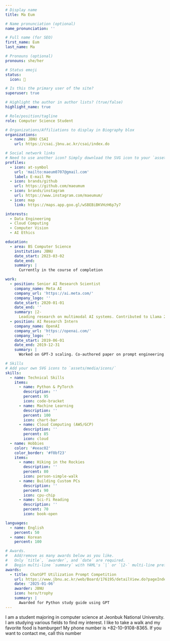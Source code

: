 ```yaml
---
# Display name
title: Ma Eum

# Name pronunciation (optional)
name_pronunciation: ''

# Full name (for SEO)
first_name: Eum
last_name: Ma

# Pronouns (optional)
pronouns: she/her

# Status emoji
status:
  icon: 🍔

# Is this the primary user of the site?
superuser: true

# Highlight the author in author lists? (true/false)
highlight_name: true

# Role/position/tagline
role: Computer Science Student

# Organizations/Affiliations to display in Biography blox
organizations:
  - name: JBNU CSAI
    url: https://csai.jbnu.ac.kr/csai/index.do

# Social network links
# Need to use another icon? Simply download the SVG icon to your `assets/media/icons/` folder.
profiles:
  - icon: at-symbol 
    url: 'mailto:maeum0707@gmail.com'
    label: E-mail Me
  - icon: brands/github
    url: https://github.com/maeumum
  - icon: brands/instagram
    url: https://www.instagram.com/maeumum/
  - icon: map
    link: https://maps.app.goo.gl/wSBEBiBKVHzH6p7y7

interests:
  - Data Engineering
  - Cloud Computing 
  - Computer Vision
  - AI Ethics

education:
  - area: BS Computer Science
    institution: JBNU
    date_start: 2023-03-02
    date_end: 
    summary: |
      Currently in the course of completion

work:
  - position: Senior AI Research Scientist
    company_name: Meta AI
    company_url: 'https://ai.meta.com/'
    company_logo: ''
    date_start: 2020-01-01
    date_end: ''
    summary: |2-
      Leading research on multimodal AI systems. Contributed to Llama 2 and other open-source models. 50+ citations in 3 years.
  - position: AI Research Intern
    company_name: OpenAI
    company_url: 'https://openai.com/'
    company_logo: ''
    date_start: 2019-06-01
    date_end: 2019-12-31
    summary: |
      Worked on GPT-3 scaling. Co-authored paper on prompt engineering.

# Skills
# Add your own SVG icons to `assets/media/icons/`
skills:
  - name: Technical Skills
    items:
      - name: Python & PyTorch
        description: ''
        percent: 95
        icon: code-bracket
      - name: Machine Learning
        description: ''
        percent: 100
        icon: chart-bar
      - name: Cloud Computing (AWS/GCP)
        description: ''
        percent: 85
        icon: cloud
  - name: Hobbies
    color: '#eeac02'
    color_border: '#f0bf23'
    items:
      - name: Hiking in the Rockies
        description: ''
        percent: 80
        icon: person-simple-walk
      - name: Building Custom PCs
        description: ''
        percent: 90
        icon: cpu-chip
      - name: Sci-Fi Reading
        description: ''
        percent: 70
        icon: book-open

languages:
  - name: English
    percent: 50
  - name: Korean
    percent: 100

# Awards.
#   Add/remove as many awards below as you like.
#   Only `title`, `awarder`, and `date` are required.
#   Begin multi-line `summary` with YAML's `|` or `|2-` multi-line prefix and indent 2 spaces below.
awards:
  - title: ChatGPT Utilization Prompt Competition
    url: https://www.jbnu.ac.kr/web/Board/176195/detailView.do?pageIndex=2&menu=2377
    date: '2025-01-06'
    awarder: JBNU
    icon: hero/trophy
    summary: |
      Awarded for Python study guide using GPT
---
```


I am a student majoring in computer science at Jeonbuk National University. I am studying various fields to find my interest. I like to take a walk and my favorite food is hamburger!
My phone number is +82-10-9108-8365. If you want to contact me, call this number